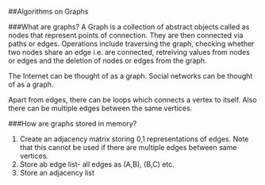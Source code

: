 ##Algorithms on Graphs

###What are graphs?
A Graph is a collection of abstract objects called as nodes that represent points of connection. They are then connected via paths or edges. 
Operations include traversing the graph, checking whether two nodes share an edge i.e. are connected, retreiving values from nodes or edges and
the deletion of nodes or edges from the graph.

The Internet can be thought of as a graph. Social networks can be thought of as a graph.

Apart from edges, there can be loops which connects a vertex to itself. Also there can be multiple edges between the same vertices.

###How are graphs stored in memory?
1. Create an adjacency matrix storing 0,1 representations of edges. Note that this cannot be used if there are multiple edges between same vertices.
2. Store ab edge list- all edges as (A,B), (B,C) etc. 
3. Store an adjacency list

